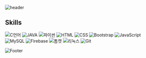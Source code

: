 ![header](https://capsule-render.vercel.app/api?type=waving&color=9babde&fontColor=FFFFFF&text=Hi%20there,%20I'm%20Ria!&height=200&fontSize=50&&fontAlignY=38)﻿

## Skills
<!-- Skills Icons : https://simpleicons.org/ -->
![C언어](https://img.shields.io/badge/C-A8B9CC?&style=for-the-badge&logo=C&logoColor=white)
![JAVA](https://img.shields.io/badge/Java-5382a1?&style=for-the-badge&logo=Java&logoColor=white)
![파이썬](https://img.shields.io/badge/Python-3776AB?&style=for-the-badge&logo=python&logoColor=white)
![HTML](https://img.shields.io/badge/HTML5-E34F26?&style=for-the-badge&logo=html5&logoColor=white)
![CSS](https://img.shields.io/badge/CSS3-663399?&style=for-the-badge&logo=css&logoColor=white)
![Bootstrap](https://img.shields.io/badge/Bootstrap-7952B3?&style=for-the-badge&logo=bootstrap&logoColor=white)
![JavaScript](https://img.shields.io/badge/JavaScript-F7DF1E?&style=for-the-badge&logo=javascript&logoColor=white)<br>
![MySQL](https://img.shields.io/badge/MySQL-4479A1?&style=for-the-badge&logo=mysql&logoColor=white)
![Firebase](https://img.shields.io/badge/firebase-DD2C00?&style=for-the-badge&logo=firebase&logoColor=white)
![톰캣](https://img.shields.io/badge/apachetomcat-F8DC75?&style=for-the-badge&logo=apachetomcat&logoColor=black)
![리눅스](https://img.shields.io/badge/Linux-FCC624?&style=for-the-badge&logo=linux&logoColor=white)
![Git](https://img.shields.io/badge/github-181717?&style=for-the-badge&logo=github&logoColor=white)

![Footer](https://capsule-render.vercel.app/api?type=waving&color=9babde&height=120&section=footer)

<!--
![Ria's GitHub stats](https://github-readme-stats.vercel.app/api?username=Kim-Ria&show_icons=true&theme=transparent)
[![Top Langs](https://github-readme-stats.vercel.app/api/top-langs/?username=Kim-Ria&layout=compact&theme=transparent)](https://github.com/Kim-Ria)
[![Solved.ac프로필](http://mazassumnida.wtf/api/v2/generate_badge?boj={handle})](https://solved.ac/{handle})
-->

<!--
Here are some ideas to get you started:

- 🔭 I’m currently working on ...
- 🌱 I’m currently learning ...
- 👯 I’m looking to collaborate on ...
- 🤔 I’m looking for help with ...
- 💬 Ask me about ...
- 📫 How to reach me: ...
- 😄 Pronouns: ...
- ⚡ Fun fact: ...
-->
